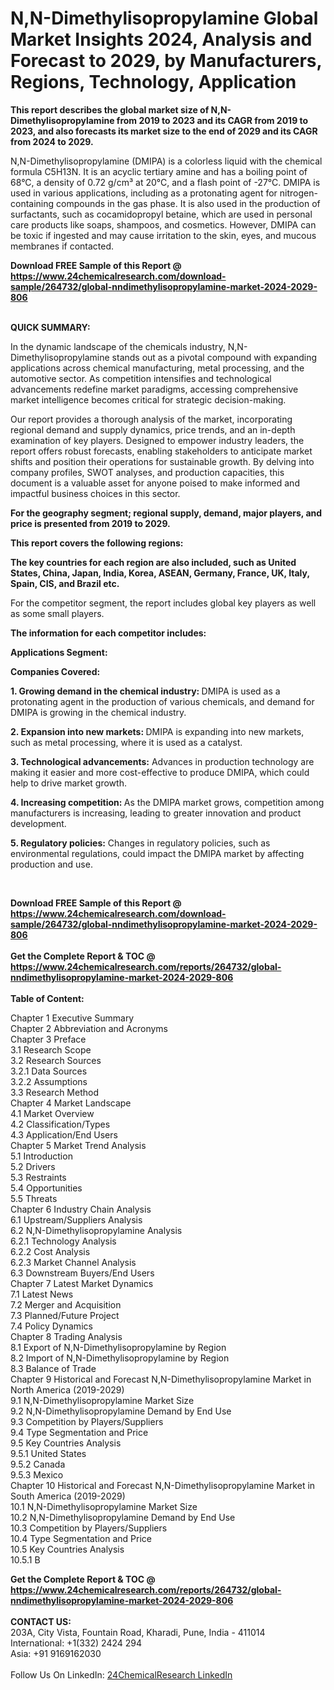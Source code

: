 <h1>N,N-Dimethylisopropylamine Global Market Insights 2024, Analysis and Forecast to 2029, by Manufacturers, Regions, Technology, Application</h1><p><strong>This report describes the global market size of N,N-Dimethylisopropylamine from 2019 to 2023 and its CAGR from 2019 to 2023, and also forecasts its market size to the end of 2029 and its CAGR from 2024 to 2029.</strong></p><p>
</p><p>N,N-Dimethylisopropylamine (DMIPA) is a colorless liquid with the chemical formula C5H13N. It is an acyclic tertiary amine and has a boiling point of 68°C, a density of 0.72 g/cm³ at 20°C, and a flash point of -27°C. DMIPA is used in various applications, including as a protonating agent for nitrogen-containing compounds in the gas phase. It is also used in the production of surfactants, such as cocamidopropyl betaine, which are used in personal care products like soaps, shampoos, and cosmetics. However, DMIPA can be toxic if ingested and may cause irritation to the skin, eyes, and mucous membranes if contacted.</p><div><b>Download FREE Sample of this Report @ 
            <a href="https://www.24chemicalresearch.com/download-sample/264732/global-nndimethylisopropylamine-market-2024-2029-806">
            https://www.24chemicalresearch.com/download-sample/264732/global-nndimethylisopropylamine-market-2024-2029-806</a></b></div><br><p>
</p><p>
</p><p>
</p><p>
<strong>QUICK SUMMARY:</strong></p><p>
In the dynamic landscape of the chemicals industry, N,N-Dimethylisopropylamine stands out as a pivotal compound with expanding applications across chemical manufacturing, metal processing, and the automotive sector. As competition intensifies and technological advancements redefine market paradigms, accessing comprehensive market intelligence becomes critical for strategic decision-making.</p><p>
</p><p>
Our report provides a thorough analysis of the market, incorporating regional demand and supply dynamics, price trends, and an in-depth examination of key players. Designed to empower industry leaders, the report offers robust forecasts, enabling stakeholders to anticipate market shifts and position their operations for sustainable growth. By delving into company profiles, SWOT analyses, and production capacities, this document is a valuable asset for anyone poised to make informed and impactful business choices in this sector.</p><p>
</p><p>
</p><p>
</p><p>
<strong>For the geography segment; regional supply, demand, major players, and price is presented from 2019 to 2029.</strong></p><p>
</p><p>
<strong>This report covers the following regions:</strong></p><p>
</p><p>
</p><p><strong>The key countries for each region are also included, such as United States, China, Japan, India, Korea, ASEAN, Germany, France, UK, Italy, Spain, CIS, and Brazil etc.</strong></p><p>
</p><p>
For the competitor segment, the report includes global key players as well as some small players.</p><p>
</p><p>
<strong>The information for each competitor includes:</strong></p><p>
</p><p>
</p><p><strong>Applications Segment:</strong></p><p>
</p><p>
</p><p><strong>Companies Covered:</strong></p><p>
</p><p>
</p><p></p><p>
</p><p>
<strong>1. Growing demand in the chemical industry: </strong>DMIPA is used as a protonating agent in the production of various chemicals, and demand for DMIPA is growing in the chemical industry.</p><p>
<strong>2. Expansion into new markets: </strong>DMIPA is expanding into new markets, such as metal processing, where it is used as a catalyst.</p><p>
<strong>3. Technological advancements:</strong> Advances in production technology are making it easier and more cost-effective to produce DMIPA, which could help to drive market growth.</p><p>
<strong>4. Increasing competition: </strong>As the DMIPA market grows, competition among manufacturers is increasing, leading to greater innovation and product development.</p><p>
<strong>5. Regulatory policies:</strong> Changes in regulatory policies, such as environmental regulations, could impact the DMIPA market by affecting production and use.</p><p>
</p><p>
</p><p>
 </p><div><b>Download FREE Sample of this Report @ 
            <a href="https://www.24chemicalresearch.com/download-sample/264732/global-nndimethylisopropylamine-market-2024-2029-806">
            https://www.24chemicalresearch.com/download-sample/264732/global-nndimethylisopropylamine-market-2024-2029-806</a></b></div><br><div><b>Get the Complete Report & TOC @ 
            <a href="https://www.24chemicalresearch.com/reports/264732/global-nndimethylisopropylamine-market-2024-2029-806">
            https://www.24chemicalresearch.com/reports/264732/global-nndimethylisopropylamine-market-2024-2029-806</a></b></div><br>
            <b>Table of Content:</b><p>Chapter 1 Executive Summary<br />
Chapter 2 Abbreviation and Acronyms<br />
Chapter 3 Preface<br />
3.1 Research Scope<br />
3.2 Research Sources<br />
3.2.1 Data Sources<br />
3.2.2 Assumptions<br />
3.3 Research Method<br />
Chapter 4 Market Landscape<br />
4.1 Market Overview<br />
4.2 Classification/Types<br />
4.3 Application/End Users<br />
Chapter 5 Market Trend Analysis<br />
5.1 Introduction<br />
5.2 Drivers<br />
5.3 Restraints<br />
5.4 Opportunities<br />
5.5 Threats<br />
Chapter 6 Industry Chain Analysis<br />
6.1 Upstream/Suppliers Analysis<br />
6.2 N,N-Dimethylisopropylamine Analysis<br />
6.2.1 Technology Analysis<br />
6.2.2 Cost Analysis<br />
6.2.3 Market Channel Analysis<br />
6.3 Downstream Buyers/End Users<br />
Chapter 7 Latest Market Dynamics<br />
7.1 Latest News<br />
7.2 Merger and Acquisition<br />
7.3 Planned/Future Project<br />
7.4 Policy Dynamics<br />
Chapter 8 Trading Analysis<br />
8.1 Export of N,N-Dimethylisopropylamine by Region<br />
8.2 Import of N,N-Dimethylisopropylamine by Region<br />
8.3 Balance of Trade<br />
Chapter 9 Historical and Forecast N,N-Dimethylisopropylamine Market in North America (2019-2029)<br />
9.1 N,N-Dimethylisopropylamine Market Size<br />
9.2 N,N-Dimethylisopropylamine Demand by End Use<br />
9.3 Competition by Players/Suppliers<br />
9.4 Type Segmentation and Price<br />
9.5 Key Countries Analysis<br />
9.5.1 United States<br />
9.5.2 Canada<br />
9.5.3 Mexico<br />
Chapter 10 Historical and Forecast N,N-Dimethylisopropylamine Market in South America (2019-2029)<br />
10.1 N,N-Dimethylisopropylamine Market Size<br />
10.2 N,N-Dimethylisopropylamine Demand by End Use<br />
10.3 Competition by Players/Suppliers<br />
10.4 Type Segmentation and Price<br />
10.5 Key Countries Analysis<br />
10.5.1 B</p><div><b>Get the Complete Report & TOC @ 
            <a href="https://www.24chemicalresearch.com/reports/264732/global-nndimethylisopropylamine-market-2024-2029-806">
            https://www.24chemicalresearch.com/reports/264732/global-nndimethylisopropylamine-market-2024-2029-806</a></b></div><br><b>CONTACT US:</b><br>
            203A, City Vista, Fountain Road, Kharadi, Pune, India - 411014<br>
            International: +1(332) 2424 294<br>
            Asia: +91 9169162030 <br><br>
            Follow Us On LinkedIn: <a href="https://www.linkedin.com/company/24chemicalresearch/">24ChemicalResearch LinkedIn</a>